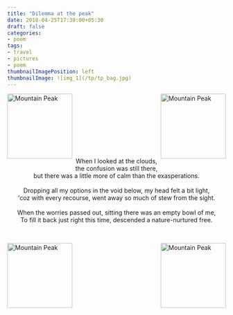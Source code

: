 ```yaml
---
title: "Dilemma at the peak"
date: 2018-04-25T17:39:00+05:30
draft: false
categories:
- poem
tags:
- travel
- pictures
- poem
thumbnailImagePosition: left
thumbnailImage: ![img_1](/tp/tp_bag.jpg)
---
```

<p>
<img src="/tp/tp_bag.jpg" alt="Mountain Peak" style="width: 150px;" align="left"/>&nbsp;<img src="/tp/tp_ponder.jpg" alt="Mountain Peak" style="width: 150px;" align="right" />
</p>
<br><br><br><br><br><br>
<p align="center">
When I looked at the clouds, the confusion was still there,<br>
but there was a little more of calm than the exasperations.
<br><br>
Dropping all my options in the void below, my head felt a bit light,<br>
'coz with every recourse, went away so much of stew from the sight.
<br><br>
When the worries passed out, sitting there was an empty bowl of me,<br>
To fill it back just right this time, descended a nature-nurtured free.
</p>
<br>
<p>
<img src="/tp/tp_hill.jpg" alt="Mountain Peak" style="width: 150px;" align="left"/>&nbsp;<img src="/tp/tp_shoes.jpg" alt="Mountain Peak" style="width: 150px;" align="right"/>
</p>